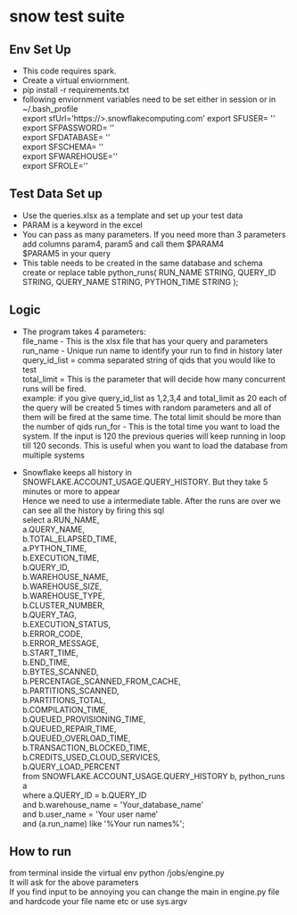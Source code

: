 # snow test suite

## Env Set Up
* This code requires spark.
* Create a virtual enviornment.  
* pip install -r requirements.txt
* following enviornment variables need to be set either in session or in ~/.bash_profile  
export sfUrl='https://<account>>.snowflakecomputing.com' 
export SFUSER= '<SF USER>'    
export SFPASSWORD= '<PWD>'    
export SFDATABASE= '<DB NAME>'    
export SFSCHEMA= '<schema>'    
export SFWAREHOUSE='<warehouse>'    
export SFROLE='<Role>'    

## Test Data Set up
* Use the queries.xlsx as a template and set up your test data  
* PARAM is a keyword in the excel  
* You can pass as many parameters. If you need more than 3 parameters add columns param4, param5 and call them $PARAM4  
 $PARAM5 in your query  
* This table needs to be created in the same database and schema  
create or replace table python_runs(
    RUN_NAME STRING,
    QUERY_ID STRING,
    QUERY_NAME STRING,
	PYTHON_TIME STRING
);

## Logic

* The program takes 4 parameters:  
    file_name - This is the xlsx file that has your query and parameters  
    run_name - Unique run name to identify your run to find in history later  
    query_id_list = comma separated string of qids that you would like to test  
    total_limit = This is the parameter that will decide how many concurrent runs will be fired.  
    example: if you give query_id_list as 1,2,3,4 and total_limit as 20 each of the query will be created 5 times with random parameters 
    and all of them will be fired at the same time. The total limit should be more than the number of qids
    run_for - This is the total time you want to load the system. If the input is 120 the previous queries will keep 
    running in loop till 120 seconds. This is useful when you want to load the database from multiple systems  

* Snowflake keeps all history in SNOWFLAKE.ACCOUNT_USAGE.QUERY_HISTORY. But they take 5 minutes or more to appear  
Hence we need to use a intermediate table.
After the runs are over we can see all the history by firing this sql  
select 
        a.RUN_NAME,  
        a.QUERY_NAME,  
        b.TOTAL_ELAPSED_TIME,  
        a.PYTHON_TIME,  
        b.EXECUTION_TIME,  
        b.QUERY_ID,  
        b.WAREHOUSE_NAME,  
        b.WAREHOUSE_SIZE,  
        b.WAREHOUSE_TYPE,  
        b.CLUSTER_NUMBER,  
        b.QUERY_TAG,  
        b.EXECUTION_STATUS,  
        b.ERROR_CODE,  
        b.ERROR_MESSAGE,  
        b.START_TIME,  
        b.END_TIME,  
        b.BYTES_SCANNED,  
        b.PERCENTAGE_SCANNED_FROM_CACHE,  
        b.PARTITIONS_SCANNED,  
        b.PARTITIONS_TOTAL,  
        b.COMPILATION_TIME,  
        b.QUEUED_PROVISIONING_TIME,  
        b.QUEUED_REPAIR_TIME,  
        b.QUEUED_OVERLOAD_TIME,  
        b.TRANSACTION_BLOCKED_TIME,  
        b.CREDITS_USED_CLOUD_SERVICES,  
        b.QUERY_LOAD_PERCENT  
        from SNOWFLAKE.ACCOUNT_USAGE.QUERY_HISTORY b, python_runs a  
    where a.QUERY_ID = b.QUERY_ID  
    and b.warehouse_name = 'Your_database_name'  
    and b.user_name = 'Your user name'   
    and (a.run_name) like '%Your run names%';  


 
## How to run
from terminal inside the virtual env 
python <your path>/jobs/engine.py  
It will ask for the above parameters  
If you find input to be annoying you can change the main in engine.py file  
and hardcode your file name etc or use sys.argv

